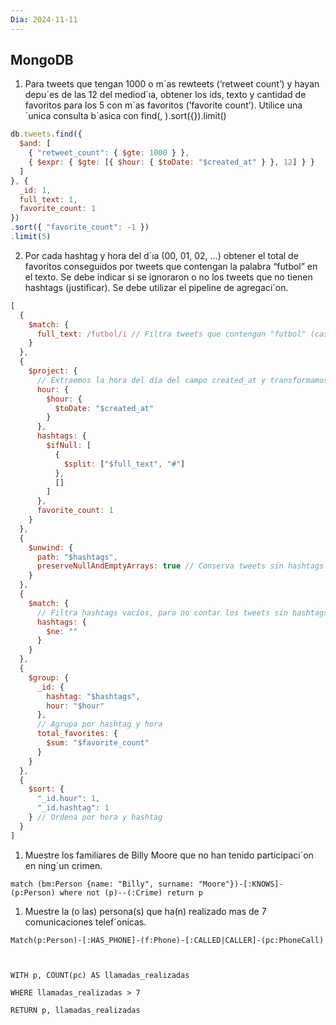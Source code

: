 ```yaml
---
Dia: 2024-11-11
---
```

## MongoDB

1. Para tweets que tengan 1000 o m´as rewteets (‘retweet count’) y hayan depu´es de las 12 del mediod´ıa, obtener los ids, texto y cantidad de favoritos para los 5 con m´as favoritos (‘favorite count’). Utilice una ´unica consulta b´asica con find(, ).sort({}).limit()
```js
db.tweets.find({
  $and: [
    { "retweet_count": { $gte: 1000 } },
    { $expr: { $gte: [{ $hour: { $toDate: "$created_at" } }, 12] } }
  ]
}, {
  _id: 1,
  full_text: 1,
  favorite_count: 1
})
.sort({ "favorite_count": -1 })
.limit(5)
```


2. Por cada hashtag y hora del d´ıa (00, 01, 02, ...) obtener el total de favoritos conseguidos por tweets que contengan la palabra “futbol” en el texto. Se debe indicar si se ignoraron o no los tweets que no tienen hashtags (justificar). Se debe utilizar el pipeline de agregaci´on.
```js
[
  {
    $match: {
      full_text: /futbol/i // Filtra tweets que contengan "futbol" (case-insensitive)
    }
  },
  {
    $project: {
      // Extraemos la hora del día del campo created_at y transformamos los hashtags a un array
      hour: {
        $hour: {
          $toDate: "$created_at"
        }
      },
      hashtags: {
        $ifNull: [
          {
            $split: ["$full_text", "#"]
          },
          []
        ]
      },
      favorite_count: 1
    }
  },
  {
    $unwind: {
      path: "$hashtags",
      preserveNullAndEmptyArrays: true // Conserva tweets sin hashtags como array vacío
    }
  },
  {
    $match: {
      // Filtra hashtags vacíos, para no contar los tweets sin hashtags
      hashtags: {
        $ne: ""
      }
    }
  },
  {
    $group: {
      _id: {
        hashtag: "$hashtags",
        hour: "$hour"
      },
      // Agrupa por hashtag y hora
      total_favorites: {
        $sum: "$favorite_count"
      }
    }
  },
  {
    $sort: {
      "_id.hour": 1,
      "_id.hashtag": 1
    } // Ordena por hora y hashtag
  }
]
```
1. Muestre los familiares de Billy Moore que no han tenido participaci´on en ning´un crimen.
```cypher
match (bm:Person {name: "Billy", surname: "Moore"})-[:KNOWS]-(p:Person) where not (p)--(:Crime) return p
```

1. Muestre la (o las) persona(s) que ha(n) realizado mas de 7 comunicaciones telef´onicas.
```cypher
Match(p:Person)-[:HAS_PHONE]-(f:Phone)-[:CALLED|CALLER]-(pc:PhoneCall)

  

WITH p, COUNT(pc) AS llamadas_realizadas

WHERE llamadas_realizadas > 7

RETURN p, llamadas_realizadas
```
